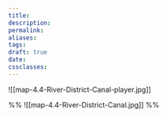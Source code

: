 ```yaml
---
title: 
description: 
permalink: 
aliases: 
tags: 
draft: true
date: 
cssclasses:
---
```


![[map-4.4-River-District-Canal-player.jpg]] 

%%
![[map-4.4-River-District-Canal.jpg]] 
%%